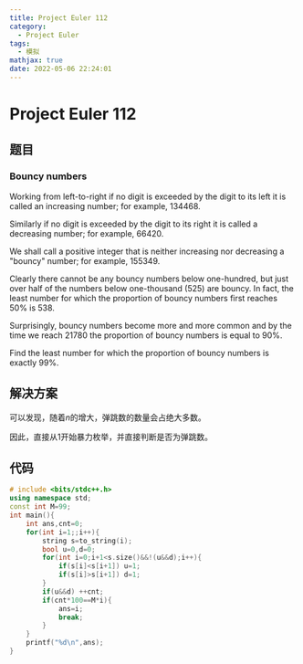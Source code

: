 ```yaml
---
title: Project Euler 112
category:
  - Project Euler
tags:
  - 模拟
mathjax: true
date: 2022-05-06 22:24:01
---
```


<escape><!-- more --></escape>

# Project Euler 112

## 题目

### Bouncy numbers

Working from left-to-right if no digit is exceeded by the digit to its left it is called an increasing number; for example, $134468$.

Similarly if no digit is exceeded by the digit to its right it is called a decreasing number; for example, $66420$.

We shall call a positive integer that is neither increasing nor decreasing a "bouncy" number; for example, $155349$.

Clearly there cannot be any bouncy numbers below one-hundred, but just over half of the numbers below one-thousand ($525$) are bouncy. In fact, the least number for which the proportion of bouncy numbers first reaches $50\%$ is $538$.

Surprisingly, bouncy numbers become more and more common and by the time we reach $21780$ the proportion of bouncy numbers is equal to $90\%$.

Find the least number for which the proportion of bouncy numbers is exactly $99\%$.

## 解决方案

可以发现，随着$n$的增大，弹跳数的数量会占绝大多数。

因此，直接从$1$开始暴力枚举，并直接判断是否为弹跳数。

## 代码

```C++
# include <bits/stdc++.h>
using namespace std;
const int M=99;
int main(){
    int ans,cnt=0;
    for(int i=1;;i++){
        string s=to_string(i);
        bool u=0,d=0;
        for(int i=0;i+1<s.size()&&!(u&&d);i++){
            if(s[i]<s[i+1]) u=1;
            if(s[i]>s[i+1]) d=1;
        }
        if(u&&d) ++cnt;
        if(cnt*100==M*i){
            ans=i;
            break;
        }
    }
    printf("%d\n",ans);
}

```

